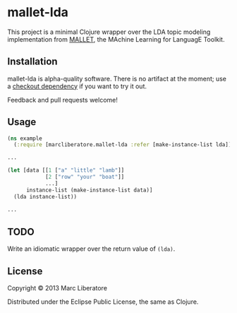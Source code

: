 # mallet-lda

This project is a minimal Clojure wrapper over the LDA topic modeling
implementation from [MALLET], the MAchine Learning for LanguagE
Toolkit.

[MALLET]:http://mallet.cs.umass.edu/

## Installation

mallet-lda is alpha-quality software. There is no artifact at the moment;
use a
[checkout dependency](https://github.com/technomancy/leiningen/blob/stable/doc/TUTORIAL.md#checkout-dependencies)
if you want to try it out.

Feedback and pull requests welcome!

## Usage

```clojure
(ns example
  (:require [marcliberatore.mallet-lda :refer [make-instance-list lda]]))

...

(let [data [[1 ["a" "little" "lamb"]]  
            [2 ["row" "your" "boat"]]
            ...]
      instance-list (make-instance-list data)]
  (lda instance-list))
  
...

```

## TODO

Write an idiomatic wrapper over the return value of `(lda)`.

## License

Copyright © 2013 Marc Liberatore

Distributed under the Eclipse Public License, the same as Clojure.
